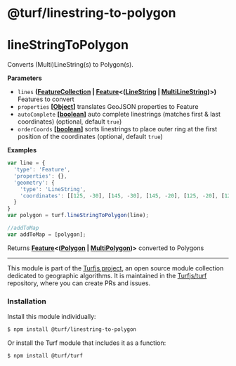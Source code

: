 # @turf/linestring-to-polygon

# lineStringToPolygon

Converts (Multi)LineString(s) to Polygon(s).

**Parameters**

-   `lines` **([FeatureCollection](http://geojson.org/geojson-spec.html#feature-collection-objects) \| [Feature](http://geojson.org/geojson-spec.html#feature-objects)&lt;([LineString](http://geojson.org/geojson-spec.html#linestring) \| [MultiLineString](http://geojson.org/geojson-spec.html#multilinestring))>)** Features to convert
-   `properties` **\[[Object](https://developer.mozilla.org/en-US/docs/Web/JavaScript/Reference/Global_Objects/Object)]** translates GeoJSON properties to Feature
-   `autoComplete` **\[[boolean](https://developer.mozilla.org/en-US/docs/Web/JavaScript/Reference/Global_Objects/Boolean)]** auto complete linestrings (matches first & last coordinates) (optional, default `true`)
-   `orderCoords` **\[[boolean](https://developer.mozilla.org/en-US/docs/Web/JavaScript/Reference/Global_Objects/Boolean)]** sorts linestrings to place outer ring at the first position of the coordinates (optional, default `true`)

**Examples**

```javascript
var line = {
  'type': 'Feature',
  'properties': {},
  'geometry': {
    'type': 'LineString',
    'coordinates': [[125, -30], [145, -30], [145, -20], [125, -20], [125, -30]]
  }
}
var polygon = turf.lineStringToPolygon(line);

//addToMap
var addToMap = [polygon];
```

Returns **[Feature](http://geojson.org/geojson-spec.html#feature-objects)&lt;([Polygon](http://geojson.org/geojson-spec.html#polygon) \| [MultiPolygon](http://geojson.org/geojson-spec.html#multipolygon))>** converted to Polygons

<!-- This file is automatically generated. Please don't edit it directly:
if you find an error, edit the source file (likely index.js), and re-run
./scripts/generate-readmes in the turf project. -->

---

This module is part of the [Turfjs project](http://turfjs.org/), an open source
module collection dedicated to geographic algorithms. It is maintained in the
[Turfjs/turf](https://github.com/Turfjs/turf) repository, where you can create
PRs and issues.

### Installation

Install this module individually:

```sh
$ npm install @turf/linestring-to-polygon
```

Or install the Turf module that includes it as a function:

```sh
$ npm install @turf/turf
```
